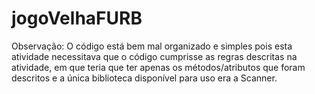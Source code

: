 # jogoVelhaFURB

Observação: O código está bem mal organizado e simples pois esta atividade necessitava
que o código cumprisse as regras descritas na atividade, em que teria que ter apenas
os métodos/atributos que foram descritos e a única biblioteca disponível para uso
era a Scanner.